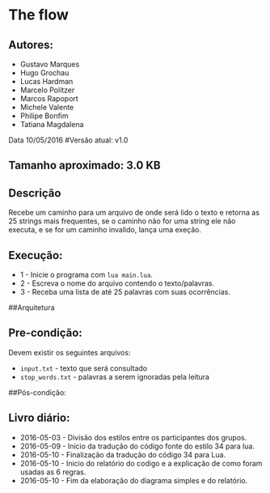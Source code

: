 # The flow


## Autores:

* Gustavo Marques
* Hugo Grochau
* Lucas Hardman
* Marcelo Politzer
* Marcos Rapoport
* Michele Valente
* Philipe Bonfim
* Tatiana Magdalena

Data 10/05/2016
#Versão atual: v1.0


## Tamanho aproximado: 3.0 KB

## Descrição
Recebe um caminho para um arquivo de onde será lido o texto e retorna as 25 strings mais frequentes, se o caminho não for uma string ele não executa, e se for um caminho invalido, lança uma exeção.

## Execução:
* 1 - Inicie o programa com `lua main.lua`.
* 2 - Escreva o nome do arquivo contendo o texto/palavras.
* 3 - Receba uma lista de até 25 palavras com suas ocorrências.

##Arquitetura

## Pre-condição:

Devem existir os seguintes arquivos:
* `input.txt` - texto que será consultado
* `stop_words.txt` - palavras a serem ignoradas pela leitura

##Pós-condição:



## Livro diário:
* 2016-05-03 - Divisão dos estilos entre os participantes dos grupos.
* 2016-05-09 - Início da tradução do código fonte do estilo 34 para lua.
* 2016-05-10 - Finalização da tradução do código 34 para Lua.
* 2016-05-10 - Inicio do relatório do codigo e a explicação de como foram usadas as 6 regras.
* 2016-05-10 - Fim da elaboração do diagrama simples e do relatório.
